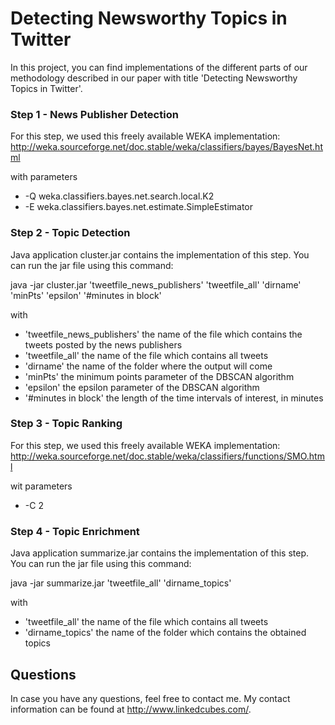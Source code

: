 Detecting Newsworthy Topics in Twitter
======================================

In this project, you can find implementations of the different parts of our methodology described in our paper with title 'Detecting Newsworthy Topics in Twitter'.

### Step 1 - News Publisher Detection
For this step, we used this freely available WEKA implementation: 
http://weka.sourceforge.net/doc.stable/weka/classifiers/bayes/BayesNet.html

with parameters
* -Q weka.classifiers.bayes.net.search.local.K2
* -E weka.classifiers.bayes.net.estimate.SimpleEstimator


### Step 2 - Topic Detection

Java application cluster.jar contains the implementation of this step. You can run the jar file using this command:

java -jar cluster.jar 'tweetfile_news_publishers' 'tweetfile_all' 'dirname' 'minPts' 'epsilon' '#minutes in block'

with

* 'tweetfile_news_publishers' the name of the file which contains the tweets posted by the news publishers
* 'tweetfile_all' the name of the file which contains all tweets
* 'dirname' the name of the folder where the output will come
* 'minPts' the minimum points parameter of the DBSCAN algorithm
* 'epsilon' the epsilon parameter of the DBSCAN algorithm
* '#minutes in block' the length of the time intervals of interest, in minutes


### Step 3 - Topic Ranking
For this step, we used this freely available WEKA implementation: 
http://weka.sourceforge.net/doc.stable/weka/classifiers/functions/SMO.html

wit parameters
* -C 2


### Step 4 - Topic Enrichment

Java application summarize.jar contains the implementation of this step. You can run the jar file using this command:

java -jar summarize.jar 'tweetfile_all' 'dirname_topics'

with

* 'tweetfile_all' the name of the file which contains all tweets
* 'dirname_topics' the name of the folder which contains the obtained topics


Questions
-------------

In case you have any questions, feel free to contact me. My contact information can be found at http://www.linkedcubes.com/.